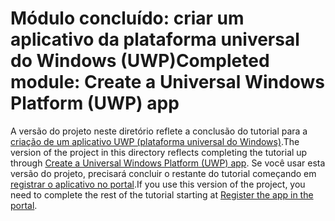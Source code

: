 # <a name="completed-module-create-a-universal-windows-platform-uwp-app"></a><span data-ttu-id="a367b-101">Módulo concluído: criar um aplicativo da plataforma universal do Windows (UWP)</span><span class="sxs-lookup"><span data-stu-id="a367b-101">Completed module: Create a Universal Windows Platform (UWP) app</span></span>

<span data-ttu-id="a367b-102">A versão do projeto neste diretório reflete a conclusão do tutorial para a [criação de um aplicativo UWP (plataforma universal do Windows)](https://docs.microsoft.com/graph/training/uwp-tutorial?tutorial-step=1).</span><span class="sxs-lookup"><span data-stu-id="a367b-102">The version of the project in this directory reflects completing the tutorial up through [Create a Universal Windows Platform (UWP) app](https://docs.microsoft.com/graph/training/uwp-tutorial?tutorial-step=1).</span></span> <span data-ttu-id="a367b-103">Se você usar esta versão do projeto, precisará concluir o restante do tutorial começando em [registrar o aplicativo no portal](https://docs.microsoft.com/graph/training/uwp-tutorial?tutorial-step=2).</span><span class="sxs-lookup"><span data-stu-id="a367b-103">If you use this version of the project, you need to complete the rest of the tutorial starting at [Register the app in the portal](https://docs.microsoft.com/graph/training/uwp-tutorial?tutorial-step=2).</span></span>